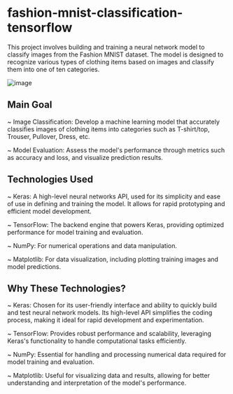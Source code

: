 # fashion-mnist-classification-tensorflow
This project involves building and training a neural network model to classify images from the Fashion MNIST dataset. The model is designed to recognize various types of clothing items based on images and classify them into one of ten categories.

![image](https://github.com/user-attachments/assets/6b8890ee-e97a-43ff-a0de-7a19a2fa792d)


## Main Goal
~ Image Classification: Develop a machine learning model that accurately classifies images of clothing items into categories such as T-shirt/top, Trouser, Pullover, Dress, etc.

~ Model Evaluation: Assess the model's performance through metrics such as accuracy and loss, and visualize prediction results.

## Technologies Used
~ Keras: A high-level neural networks API, used for its simplicity and ease of use in defining and training the model. It allows for rapid prototyping and efficient model development.

~ TensorFlow: The backend engine that powers Keras, providing optimized performance for model training and evaluation.

~ NumPy: For numerical operations and data manipulation.

~ Matplotlib: For data visualization, including plotting training images and model predictions.

## Why These Technologies?
~ Keras: Chosen for its user-friendly interface and ability to quickly build and test neural network models. Its high-level API simplifies the coding process, making it ideal for rapid development and experimentation.

~ TensorFlow: Provides robust performance and scalability, leveraging Keras's functionality to handle computational tasks efficiently.

~ NumPy: Essential for handling and processing numerical data required for model training and evaluation.

~ Matplotlib: Useful for visualizing data and results, allowing for better understanding and interpretation of the model's performance.


